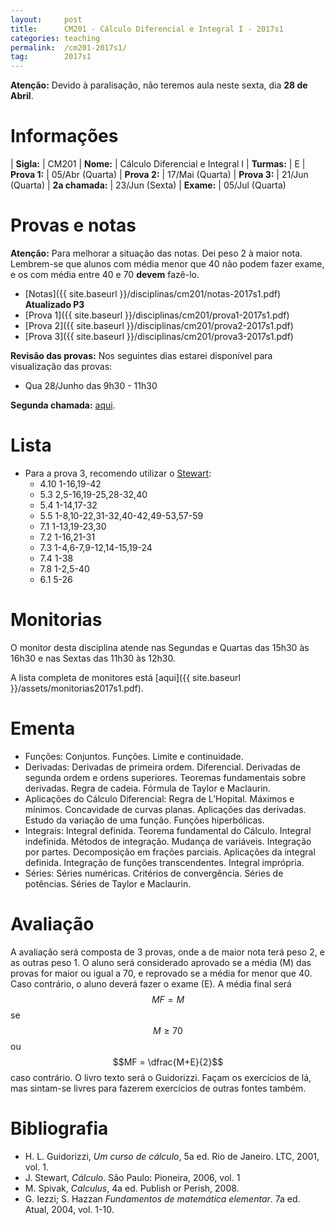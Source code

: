 ```yaml
---
layout:     post
title:      CM201 - Cálculo Diferencial e Integral I - 2017s1
categories: teaching
permalink:  /cm201-2017s1/
tag:        2017s1
---
```


**Atenção:** Devido à paralisação, não teremos aula neste sexta, dia **28 de Abril**.

# Informações

  | **Sigla:**      | CM201
  | **Nome:**       | Cálculo Diferencial e Integral I
  | **Turmas:**     | E
  | **Prova 1:**    | 05/Abr (Quarta)
  | **Prova 2:**    | 17/Mai (Quarta)
  | **Prova 3:**    | 21/Jun (Quarta)
  | **2a chamada:** | 23/Jun (Sexta)
  | **Exame:**      | 05/Jul (Quarta)

# Provas e notas

**Atenção:** Para melhorar a situação das notas. Dei peso 2 à maior nota.
Lembrem-se que alunos com média menor que 40 não podem fazer exame, e os com
média entre 40 e 70 **devem** fazê-lo.

- [Notas]({{ site.baseurl }}/disciplinas/cm201/notas-2017s1.pdf) **Atualizado P3**
- [Prova 1]({{ site.baseurl }}/disciplinas/cm201/prova1-2017s1.pdf)
- [Prova 2]({{ site.baseurl }}/disciplinas/cm201/prova2-2017s1.pdf)
- [Prova 3]({{ site.baseurl }}/disciplinas/cm201/prova3-2017s1.pdf)

**Revisão das provas:** Nos seguintes dias estarei disponível para visualização
das provas:

- Qua 28/Junho das 9h30 - 11h30

**Segunda chamada:** [aqui](http://www.mat.ufpr.br/departamento/documentos.html).

# Lista

- Para a prova 3, recomendo utilizar o [Stewart](http://mayraclara.mat.br/mat_dif/calculo1/james_stewart1.pdf):
  - 4.10 1-16,19-42
  - 5.3 2,5-16,19-25,28-32,40
  - 5.4 1-14,17-32
  - 5.5 1-8,10-22,31-32,40-42,49-53,57-59
  - 7.1 1-13,19-23,30
  - 7.2 1-16,21-31
  - 7.3 1-4,6-7,9-12,14-15,19-24
  - 7.4 1-38
  - 7.8 1-2,5-40
  - 6.1 5-26

# Monitorias

O monitor desta disciplina atende nas Segundas e Quartas das 15h30 às 16h30 e
nas Sextas das 11h30 às 12h30.

A lista completa de monitores está
[aqui]({{ site.baseurl }}/assets/monitorias2017s1.pdf).

# Ementa

  - Funções: Conjuntos. Funções.  Limite e continuidade.
  - Derivadas: Derivadas de primeira ordem.  Diferencial.  Derivadas de segunda
    ordem e ordens superiores.  Teoremas fundamentais sobre derivadas.  Regra de
    cadeia.  Fórmula de Taylor e Maclaurin.
  - Aplicações do Cálculo Diferencial: Regra de L’Hopital.  Máximos e mínimos.
    Concavidade de curvas planas.  Aplicações das derivadas.  Estudo da variação
    de uma função.  Funções hiperbólicas.
  - Integrais: Integral definida.  Teorema fundamental do Cálculo.  Integral
    indefinida.  Métodos de integração.  Mudança de variáveis.  Integração por
    partes.  Decomposição em frações parciais.  Aplicações da integral definida.
    Integração de funções transcendentes.  Integral imprópria.
  - Séries: Séries numéricas.  Critérios de convergência.  Séries de potências.
    Séries de Taylor e Maclaurin.

# Avaliação

A avaliação será composta de 3 provas, onde a de maior nota terá peso 2, e as outras peso 1.
O aluno será considerado aprovado se a média (M) das provas for maior ou igual a 70, e reprovado
se a média for menor que 40.
Caso contrário, o aluno deverá fazer o exame (E). A média final será $$MF = M$$ se $$M \geq 70$$ ou
$$MF = \dfrac{M+E}{2}$$ caso contrário.
O livro texto será o Guidorizzi. Façam os exercícios de lá, mas sintam-se livres
para fazerem exercícios de outras fontes também.

# Bibliografia 
  - H. L. Guidorizzi, _Um curso de cálculo_, 5a ed. Rio de Janeiro. LTC, 2001, vol. 1.
  - J. Stewart, _Cálculo_. São Paulo: Pioneira, 2006, vol. 1
  - M. Spivak, _Calculus_, 4a ed. Publish or Perish, 2008.
  - G. Iezzi; S. Hazzan _Fundamentos de matemática elementar_. 7a ed. Atual, 2004, vol. 1-10.
